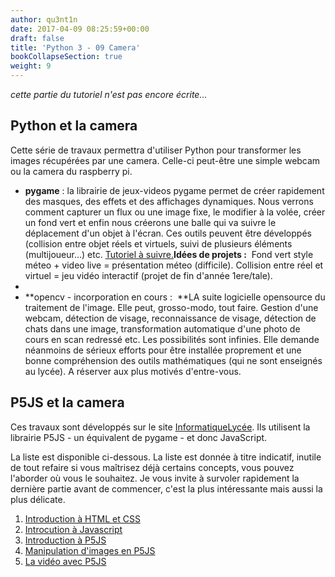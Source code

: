 ```yaml
---
author: qu3nt1n
date: 2017-04-09 08:25:59+00:00
draft: false
title: 'Python 3 - 09 Camera'
bookCollapseSection: true
weight: 9
---
```


_cette partie du tutoriel n'est pas encore écrite..._

## Python et la camera


Cette série de travaux permettra d'utiliser Python pour transformer les images récupérées par une camera. Celle-ci peut-être une simple webcam ou la camera du raspberry pi.



* **pygame** : la librairie de jeux-videos pygame permet de créer rapidement des masques, des effets et des affichages dynamiques. Nous verrons comment capturer un flux ou une image fixe, le modifier à la volée, créer un fond vert et enfin nous créerons une balle qui va suivre le déplacement d'un objet à l'écran. Ces outils peuvent être développés (collision entre objet réels et virtuels, suivi de plusieurs éléments (multijoueur...) etc. [Tutoriel à suivre.](/docs/icn/11.pygame-et-la-camera-introduction-du-module)**Idées de projets :**  Fond vert style méteo + video live = présentation méteo (difficile). Collision entre réel et virtuel = jeu vidéo interactif (projet de fin d'année 1ere/tale).
*
* **opencv - incorporation en cours :  **LA suite logicielle opensource du traitement de l'image. Elle peut, grosso-modo, tout faire. Gestion d'une webcam, détection de visage, reconnaissance de visage, détection de chats dans une image, transformation automatique d'une photo de cours en scan redressé etc. Les possibilités sont infinies. Elle demande néanmoins de sérieux efforts pour être installée proprement et une bonne compréhension des outils mathématiques (qui ne sont enseignés au lycée). A réserver aux plus motivés d'entre-vous.



## P5JS et la camera


Ces travaux sont développés sur le site [InformatiqueLycée](https://pixees.fr/informatiquelycee/). Ils utilisent la librairie P5JS - un équivalent de pygame - et donc JavaScript.

La liste est disponible ci-dessous. La liste est donnée à titre indicatif, inutile de tout refaire si vous maîtrisez déjà certains concepts, vous pouvez l'aborder où vous le souhaitez. Je vous invite à survoler rapidement la dernière partie avant de commencer, c'est la plus intéressante mais aussi la plus délicate.



1. [Introduction à HTML et CSS](https://pixees.fr/informatiquelycee/hbase_a1.html)
2. [Introcution à Javascript](https://pixees.fr/informatiquelycee/jbase_intro.html)
3. [Introduction à P5JS](https://pixees.fr/informatiquelycee/p5_base_a1.html)
4. [Manipulation d'images en P5JS](https://pixees.fr/informatiquelycee/ICN_opt.html)
5. [La vidéo avec P5JS](https://pixees.fr/informatiquelycee/p5_vid_a1.html)
